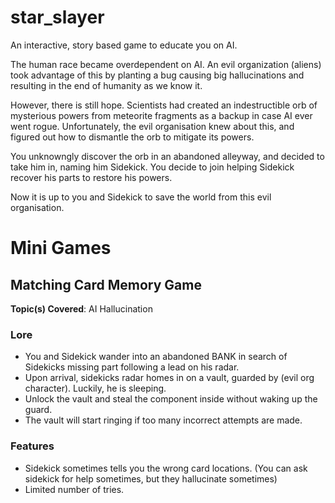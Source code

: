 # star_slayer
An interactive, story based game to educate you on AI.

The human race became overdependent on AI. An evil organization (aliens) took advantage of this by planting a bug causing big hallucinations and resulting in the end of humanity as we know it.

However, there is still hope. Scientists had created an indestructible orb of mysterious powers from meteorite fragments as a backup in case AI ever went rogue. Unfortunately, the evil organisation knew about this, and figured out how to dismantle the orb to mitigate its powers.

You unknowngly discover the orb in an abandoned alleyway, and decided to take him in, naming him Sidekick. You decide to join helping Sidekick recover his parts to restore his powers.

Now it is up to you and Sidekick to save the world from this evil organisation.

# Mini Games

## Matching Card Memory Game

**Topic(s) Covered**: AI Hallucination

### Lore
* You and Sidekick wander into an abandoned BANK in search of Sidekicks missing part following a lead on his radar.
* Upon arrival, sidekicks radar homes in on a vault, guarded by (evil org character). Luckily, he is sleeping.
* Unlock the vault and steal the component inside without waking up the guard. 
* The vault will start ringing if too many incorrect attempts are made.

### Features
* Sidekick sometimes tells you the wrong card locations. (You can ask sidekick for help sometimes, but they hallucinate sometimes) 
* Limited number of tries.

